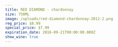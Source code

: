 ```yaml
---
title: RED DIAMOND - chardonnay
size: 750ML
image: /uploads/red-diamond-chardonnay-2012-2.png
reg_price: $8.99
special_price: $7.99
expiration_date: 2016-09-21T00:00:00.000Z
show_wine: true
---
```



